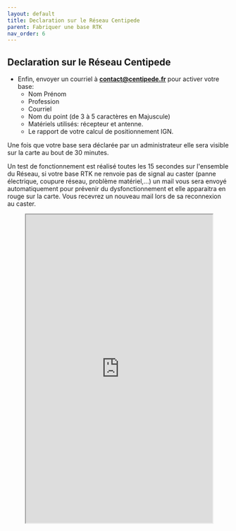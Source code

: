 ```yaml
---
layout: default
title: Declaration sur le Réseau Centipede
parent: Fabriquer une base RTK
nav_order: 6
---
```


## Declaration sur le Réseau Centipede

* Enfin, envoyer un courriel à **contact@centipede.fr** pour activer votre base:
    * Nom Prénom
    * Profession
    * Courriel
    * Nom du point (de 3 à 5 caractères en Majuscule)
    * Matériels utilisés: récepteur et antenne.
    * Le rapport de votre calcul de positionnement IGN.

Une fois que votre base sera déclarée par un administrateur elle sera visible sur la carte au bout de 30 minutes.

Un test de fonctionnement est réalisé toutes les 15 secondes sur l'ensemble du Réseau, si votre base RTK ne renvoie pas de signal au caster (panne électrique, coupure réseau, problème matériel,...) un mail vous sera envoyé automatiquement pour prévenir du dysfonctionnement et elle apparaitra en rouge sur la carte. Vous recevrez un nouveau mail lors de sa reconnexion au caster.


<figure class="map">
  <iframe src="https://centipede.fr/index.php/view/map/?repository=cent&project=centipede" width="100%" height="700" allowfullscreen="true"> </iframe>
</figure>

